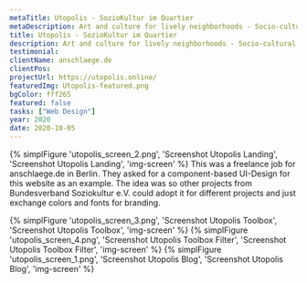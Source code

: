 ```yaml
---
metaTitle: Utopolis - SozioKultur im Quartier
metaDescription: Art and culture for lively neighborhoods - Socio-cultural centers bring a fresh breeze to their neighborhoods in the model project “UTOPOLIS - Socioculture in the Quartier”.
title: Utopolis - SozioKultur im Quartier
description: Art and culture for lively neighborhoods - Socio-cultural centers bring a fresh breeze to their neighborhoods in the model project “UTOPOLIS - Socioculture in the Quartier”.
testimonial: 
clientName: anschlaege.de
clientPos: 
projectUrl: https://utopolis.online/
featuredImg: Utopolis-featured.png
bgColor: fff265
featured: false
tasks: ["Web Design"]
year: 2020
date: 2020-10-05
---
```


{% simplFigure 'utopolis_screen_2.png', 'Screenshot Utopolis Landing', 'Screenshot Utopolis Landing', 'img-screen' %}
This was a freelance job for anschlaege.de in Berlin. They asked for a component-based UI-Design for this website as an example. The idea was so other projects from Bundesverband Soziokultur e.V. could adopt it for different projects and just exchange colors and fonts for branding.

{% simplFigure 'utopolis_screen_3.png', 'Screenshot Utopolis Toolbox', 'Screenshot Utopolis Toolbox', 'img-screen' %}
{% simplFigure 'utopolis_screen_4.png', 'Screenshot Utopolis Toolbox Filter', 'Screenshot Utopolis Toolbox Filter', 'img-screen' %}
{% simplFigure 'utopolis_screen_1.png', 'Screenshot Utopolis Blog', 'Screenshot Utopolis Blog', 'img-screen' %}
